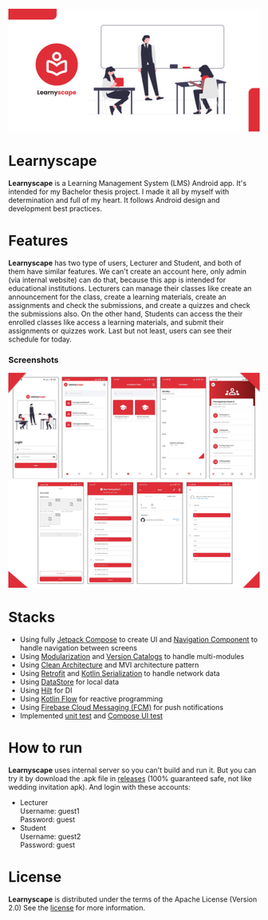 ![Learnyscape](docs/images/learnyscape-backdrop.png "Learnyscape")

Learnyscape
==================
**Learnyscape** is a Learning Management System (LMS) Android app. It's intended for my Bachelor thesis project.
I made it all by myself with determination and full of my heart.
It follows Android design and development best practices.

# Features
**Learnyscape** has two type of users, Lecturer and Student, and both of them have similar features.
We can't create an account here, only admin (via internal website) can do that, because this app is intended 
for educational institutions. Lecturers can manage their classes like create an announcement for the class, 
create a learning materials, create an assignments and check the submissions, and create a quizzes and check
the submissions also. On the other hand, Students can access the their enrolled classes like access 
a learning materials, and submit their assignments or quizzes work. Last but not least, users can see
their schedule for today.

### Screenshots
![Screenshots](docs/images/screenshots.png "Screenshots")

# Stacks
- Using fully [Jetpack Compose](https://developer.android.com/jetpack/compose) to create UI and [Navigation Component](https://developer.android.com/develop/ui/compose/navigation) to handle navigation between screens
- Using [Modularization](https://developer.android.com/topic/modularization) and [Version Catalogs](https://developer.android.com/build/migrate-to-catalogs) to handle multi-modules
- Using [Clean Architecture](https://developer.android.com/topic/architecture) and MVI architecture pattern
- Using [Retrofit](https://square.github.io/retrofit/) and [Kotlin Serialization](https://kotlinlang.org/docs/serialization.html#serialize-and-deserialize-json) to handle network data
- Using [DataStore](https://developer.android.com/topic/libraries/architecture/datastore) for local data
- Using [Hilt](https://developer.android.com/training/dependency-injection/hilt-android) for DI
- Using [Kotlin Flow](https://developer.android.com/kotlin/flow) for reactive programming
- Using [Firebase Cloud Messaging (FCM)](https://firebase.google.com/docs/cloud-messaging) for push notifications
- Implemented [unit test](https://developer.android.com/training/testing/local-tests) and [Compose UI test](https://developer.android.com/develop/ui/compose/testing)

# How to run
**Learnyscape** uses internal server so you can't build and run it.
But you can try it by download the .apk file in [releases](https://github.com/muammarahlnn/Learnyscape/releases/tag/v1.0.0) 
(100% guaranteed safe, not like wedding invitation apk). And login with these accounts:
- Lecturer<br>Username: guest1<br>Password: guest
- Student<br>Username: guest2<br>Password: guest

# License
**Learnyscape** is distributed under the terms of the Apache License (Version 2.0)
See the [license](LICENSE) for more information.